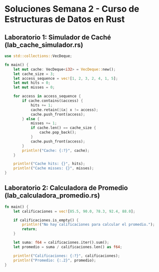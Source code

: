 # Soluciones Semana 2 - Curso de Estructuras de Datos en Rust

## Laboratorio 1: Simulador de Caché (lab_cache_simulador.rs)

```rust
use std::collections::VecDeque;

fn main() {
    let mut cache: VecDeque<i32> = VecDeque::new();
    let cache_size = 3;
    let access_sequence = vec![1, 2, 3, 2, 4, 1, 5];
    let mut hits = 0;
    let mut misses = 0;

    for access in access_sequence {
        if cache.contains(&access) {
            hits += 1;
            cache.retain(|&x| x != access);
            cache.push_front(access);
        } else {
            misses += 1;
            if cache.len() == cache_size {
                cache.pop_back();
            }
            cache.push_front(access);
        }
        println!("Cache: {:?}", cache);
    }

    println!("Cache hits: {}", hits);
    println!("Cache misses: {}", misses);
}
```

## Laboratorio 2: Calculadora de Promedio (lab_calculadora_promedio.rs)

```rust
fn main() {
    let calificaciones = vec![85.5, 90.0, 78.3, 92.4, 88.0];

    if calificaciones.is_empty() {
        println!("No hay calificaciones para calcular el promedio.");
        return;
    }

    let suma: f64 = calificaciones.iter().sum();
    let promedio = suma / calificaciones.len() as f64;

    println!("Calificaciones: {:?}", calificaciones);
    println!("Promedio: {:.2}", promedio);
}
```
